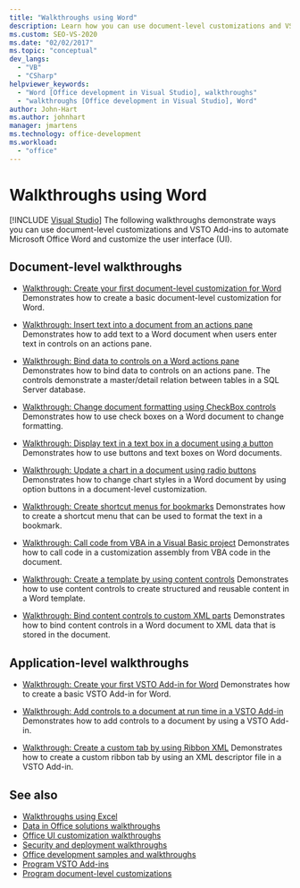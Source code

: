 ```yaml
---
title: "Walkthroughs using Word"
description: Learn how you can use document-level customizations and VSTO Add-ins to automate Microsoft Word and customize the user interface (UI).
ms.custom: SEO-VS-2020
ms.date: "02/02/2017"
ms.topic: "conceptual"
dev_langs:
  - "VB"
  - "CSharp"
helpviewer_keywords:
  - "Word [Office development in Visual Studio], walkthroughs"
  - "walkthroughs [Office development in Visual Studio], Word"
author: John-Hart
ms.author: johnhart
manager: jmartens
ms.technology: office-development
ms.workload:
  - "office"
---
```

# Walkthroughs using Word

 [!INCLUDE [Visual Studio](~/includes/applies-to-version/vs-windows-only.md)]
  The following walkthroughs demonstrate ways you can use document-level customizations and VSTO Add-ins to automate Microsoft Office Word and customize the user interface (UI).

## Document-level walkthroughs
- [Walkthrough: Create your first document-level customization for Word](../vsto/walkthrough-creating-your-first-document-level-customization-for-word.md)
 Demonstrates how to create a basic document-level customization for Word.

- [Walkthrough: Insert text into a document from an actions pane](../vsto/walkthrough-inserting-text-into-a-document-from-an-actions-pane.md)
 Demonstrates how to add text to a Word document when users enter text in controls on an actions pane.

- [Walkthrough: Bind data to controls on a Word actions pane](../vsto/walkthrough-binding-data-to-controls-on-a-word-actions-pane.md)
 Demonstrates how to bind data to controls on an actions pane. The controls demonstrate a master/detail relation between tables in a SQL Server database.

- [Walkthrough: Change document formatting using CheckBox controls](../vsto/walkthrough-changing-document-formatting-using-checkbox-controls.md)
 Demonstrates how to use check boxes on a Word document to change formatting.

- [Walkthrough: Display text in a text box in a document using a button](../vsto/walkthrough-displaying-text-in-a-text-box-in-a-document-using-a-button.md)
 Demonstrates how to use buttons and text boxes on Word documents.

- [Walkthrough: Update a chart in a document using radio buttons](../vsto/walkthrough-updating-a-chart-in-a-document-using-radio-buttons.md)
 Demonstrates how to change chart styles in a Word document by using option buttons in a document-level customization.

- [Walkthrough: Create shortcut menus for bookmarks](../vsto/walkthrough-creating-shortcut-menus-for-bookmarks.md)
 Demonstrates how to create a shortcut menu that can be used to format the text in a bookmark.

- [Walkthrough: Call code from VBA in a Visual Basic project](../vsto/walkthrough-calling-code-from-vba-in-a-visual-basic-project.md)
 Demonstrates how to call code in a customization assembly from VBA code in the document.

- [Walkthrough: Create a template by using content controls](../vsto/walkthrough-creating-a-template-by-using-content-controls.md)
 Demonstrates how to use content controls to create structured and reusable content in a Word template.

- [Walkthrough: Bind content controls to custom XML parts](../vsto/walkthrough-binding-content-controls-to-custom-xml-parts.md)
 Demonstrates how to bind content controls in a Word document to XML data that is stored in the document.

## Application-level walkthroughs
- [Walkthrough: Create your first VSTO Add-in for Word](../vsto/walkthrough-creating-your-first-vsto-add-in-for-word.md)
 Demonstrates how to create a basic VSTO Add-in for Word.

- [Walkthrough: Add controls to a document at run time in a VSTO Add-in](../vsto/walkthrough-adding-controls-to-a-document-at-run-time-in-a-vsto-add-in.md)
 Demonstrates how to add controls to a document by using a VSTO Add-in.

- [Walkthrough: Create a custom tab by using Ribbon XML](../vsto/walkthrough-creating-a-custom-tab-by-using-ribbon-xml.md)
 Demonstrates how to create a custom ribbon tab by using an XML descriptor file in a VSTO Add-in.

## See also
- [Walkthroughs using Excel](../vsto/walkthroughs-using-excel.md)
- [Data in Office solutions walkthroughs](../vsto/data-in-office-solutions-walkthroughs.md)
- [Office UI customization walkthroughs](../vsto/office-ui-customization-walkthroughs.md)
- [Security and deployment walkthroughs](../vsto/security-and-deployment-walkthroughs.md)
- [Office development samples and walkthroughs](../vsto/office-development-samples-and-walkthroughs.md)
- [Program VSTO Add-ins](../vsto/programming-vsto-add-ins.md)
- [Program document-level customizations](../vsto/programming-document-level-customizations.md)
